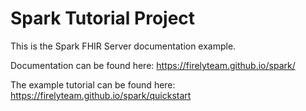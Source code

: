 # Spark Tutorial Project
This is the Spark FHIR Server documentation example.

Documentation can be found here:  https://firelyteam.github.io/spark/

The example tutorial can be found here: https://firelyteam.github.io/spark/quickstart
